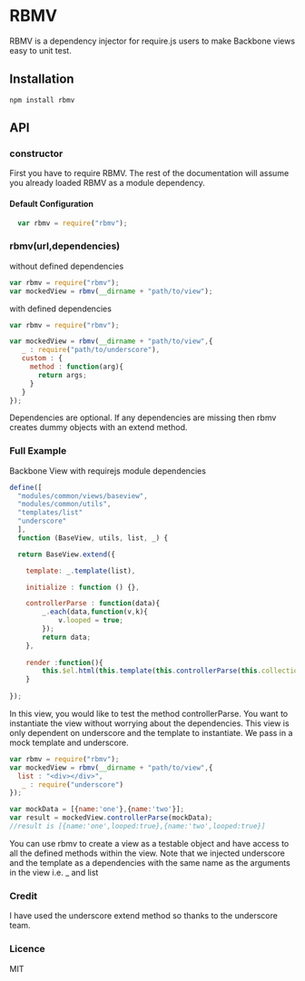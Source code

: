 # RBMV

RBMV is a dependency injector for require.js users to make Backbone views easy to unit test.

## Installation

```
npm install rbmv
```

## API

### constructor

First you have to require RBMV. The rest of the documentation will assume you already loaded RBMV as a module dependency.

#### Default Configuration

```javascript
  var rbmv = require("rbmv");
```

### rbmv(url,dependencies)
 
without defined dependencies  
               
```javascript
var rbmv = require("rbmv"); 
var mockedView = rbmv(__dirname + "path/to/view");
```

with defined dependencies

```javascript
var rbmv = require("rbmv"); 

var mockedView = rbmv(__dirname + "path/to/view",{
   _ : require("path/to/underscore"),
   custom : {
     method : function(arg){
       return args;
     }  
   } 
});
``` 

Dependencies are optional. If any dependencies are missing then rbmv creates dummy objects with an extend method. 

### Full Example  
        
Backbone View with requirejs module dependencies

```javascript
define([
  "modules/common/views/baseview",
  "modules/common/utils",
  "templates/list"
  "underscore"
  ],
  function (BaseView, utils, list, _) {

  return BaseView.extend({

    template: _.template(list),

    initialize : function () {},

	controllerParse : function(data){
		_.each(data,function(v,k){
			v.looped = true;
		});
		return data;
	},
	
	render :function(){
		this.$el.html(this.template(this.controllerParse(this.collection.toJSON())))
	}
	  
});
``` 

In this view, you would like to test the method controllerParse. You want to instantiate the view without worrying about the dependencies. This view is only dependent on underscore and the template to instantiate. We pass in a mock template and underscore.


```javascript
var rbmv = require("rbmv"); 
var mockedView = rbmv(__dirname + "path/to/view",{ 
  list : "<div></div>",  
   _ : require("underscore")
});                        

var mockData = [{name:'one'},{name:'two'}];
var result = mockedView.controllerParse(mockData);
//result is [{name:'one',looped:true},{name:'two',looped:true}]

``` 

You can use rbmv to create a view as a testable object and have access to all the defined methods within the view. Note that we injected underscore and the template as a dependencies with the same name as the arguments in the view i.e. _ and list   
    
### Credit 

I have used the underscore extend method so thanks to the underscore team.

### Licence

MIT
